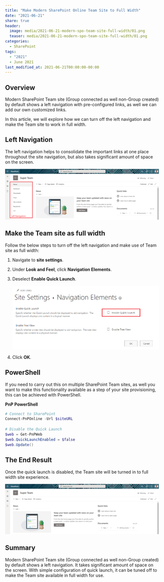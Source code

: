 ```yaml
---
title: "Make Modern SharePoint Online Team Site to Full Width"
date: "2021-06-21"
share: true
header:
  image: media/2021-06-21-modern-spo-team-site-full-width/01.png
  teaser: media/2021-06-21-modern-spo-team-site-full-width/01.png
categories:
  - SharePoint
tags:
  - "2021"
  - June 2021
last_modified_at: 2021-06-21T00:00:00-00:00
---
```


## Overview

Modern SharePoint Team site (Group connected as well non-Group created) by default shows a left navigation with pre-configured links, as well we can add our own customized links.

In this article, we will explore how we can turn off the left navigation and make the Team site to work in full width.

## Left Navigation

The left navigation helps to consolidate the important links at one place throughout the site navigation, but also takes significant amount of space on the screen.

![](/media/2021-06-21-modern-spo-team-site-full-width/01.png)

## Make the Team site as full width

Follow the below steps to turn off the left navigation and make use of Team site as full width:

1. Navigate to **site settings**.
2. Under **Look and Feel**, click **Navigation Elements**.
3. Deselect **Enable Quick Launch**.

    ![](/media/2021-06-21-modern-spo-team-site-full-width/02.png)

4. Click **OK**.

## PowerShell

If you need to carry out this on multiple SharePoint Team sites, as well you want to make this functionality available as a step of your site provisioning, this can be achieved with PowerShell.

**PnP PowerShell**

```powershell
# Connect to SharePoint
Connect-PnPOnline -Url $siteURL

# Disable the Quick Launch
$web = Get-PnPWeb
$web.QuickLaunchEnabled = $false
$web.Update()
```

## The End Result

Once the quick launch is disabled, the Team site will be turned in to full width site experience.

![](/media/2021-06-21-modern-spo-team-site-full-width/03.png)

## Summary

Modern SharePoint Team site (Group connected as well non-Group created) by default shows a left navigation. It takes significant amount of space on the screen. With simple configuration of quick launch, it can be tuned off to make the Team site available in full width for use.
